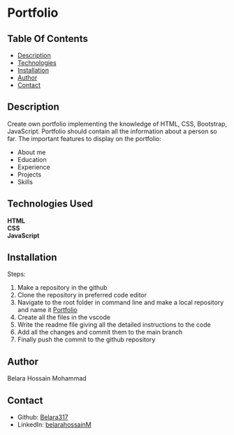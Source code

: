 # Portfolio

## Table Of Contents
 * [Description](#Description)
 * [Technologies](#Technologies-Used)
 * [Installation](#Installation)
 * [Author](#Author)
 * [Contact](#Contact)

 ## Description
   Create own portfolio implementing the knowledge of HTML, CSS, Bootstrap, JavaScript.
   Portfolio should contain all the information about a person so far. The important features to display on the portfolio:
   * About me
   * Education
   * Experience
   * Projects
   * Skills 
   
## Technologies Used
**HTML**<br>
**CSS**<br>
**JavaScript**<br>


## Installation
Steps:

1. Make a repository in the github 
2. Clone the repository in preferred code editor
3. Navigate to the root folder in command line and make a local repository and name it [Portfolio](#portfolio)
4. Create all the files in the vscode
5. Write the readme file giving all the detailed instructions to the code
6. Add all the changes and commit them to the main branch
7. Finally push the commit to the github repository  

## Author
Belara Hossain Mohammad

## Contact
* Github: [Belara317](https://github.com/Belara317)
* LinkedIn: [belarahossainM](https://www.linkedin.com/in/belarahossainmohammad)

